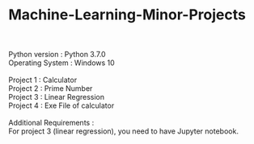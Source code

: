 # Machine-Learning-Minor-Projects
<br>
<br>
Python version : Python 3.7.0<br>
Operating System : Windows 10<br>
<br>
Project 1 : Calculator<br>
Project 2 : Prime Number<br>
Project 3 : Linear Regression<br>
Project 4 : Exe File of calculator<br>
<br>
Additional Requirements :<br>
For project 3 (linear regression), you need to have Jupyter notebook.
